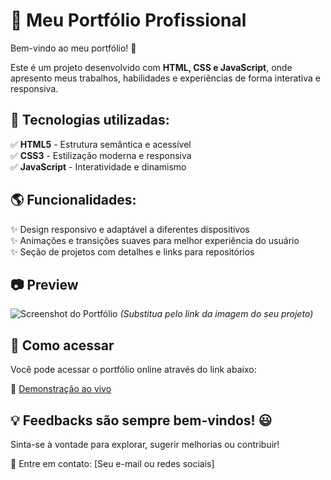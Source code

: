 # 📌 Meu Portfólio Profissional  

Bem-vindo ao meu portfólio! 🚀  

Este é um projeto desenvolvido com **HTML, CSS e JavaScript**, onde apresento meus trabalhos, habilidades e experiências de forma interativa e responsiva.  

## 🔹 Tecnologias utilizadas:  
✅ **HTML5** - Estrutura semântica e acessível  
✅ **CSS3** - Estilização moderna e responsiva  
✅ **JavaScript** - Interatividade e dinamismo  

## 🌎 Funcionalidades:  
✨ Design responsivo e adaptável a diferentes dispositivos  
✨ Animações e transições suaves para melhor experiência do usuário  
✨ Seção de projetos com detalhes e links para repositórios  

## 📷 Preview  
![Screenshot do Portfólio](link-da-imagem-aqui) *(Substitua pelo link da imagem do seu projeto)*  

## 🚀 Como acessar  
Você pode acessar o portfólio online através do link abaixo:  

🔗 [Demonstração ao vivo](cauaalencarr.github.io/Portf-lio/)  

## 💡 Feedbacks são sempre bem-vindos! 😃  
Sinta-se à vontade para explorar, sugerir melhorias ou contribuir!  

📩 Entre em contato: [Seu e-mail ou redes sociais]  
